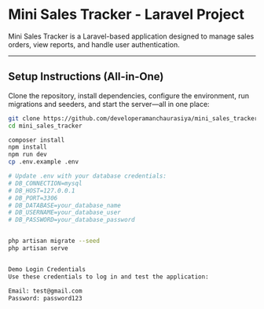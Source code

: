 # Mini Sales Tracker - Laravel Project

Mini Sales Tracker is a Laravel-based application designed to manage sales orders, view reports, and handle user authentication.

---

## Setup Instructions (All-in-One)

Clone the repository, install dependencies, configure the environment, run migrations and seeders, and start the server—all in one place:

```bash
git clone https://github.com/developeramanchaurasiya/mini_sales_tracker.git
cd mini_sales_tracker

composer install
npm install
npm run dev
cp .env.example .env

# Update .env with your database credentials:
# DB_CONNECTION=mysql
# DB_HOST=127.0.0.1
# DB_PORT=3306
# DB_DATABASE=your_database_name
# DB_USERNAME=your_database_user
# DB_PASSWORD=your_database_password


php artisan migrate --seed
php artisan serve


Demo Login Credentials
Use these credentials to log in and test the application:

Email: test@gmail.com
Password: password123